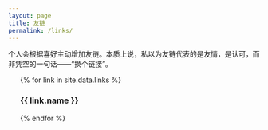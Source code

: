 ```yaml
---
layout: page
title: 友链
permalink: /links/
---
```


个人会根据喜好主动增加友链。本质上说，私以为友链代表的是友情，是认可，而非凭空的一句话——“换个链接”。

<ul class="note links">
  {% for link in site.data.links %}
    <h3>{{ link.name }}</h3>
  {% endfor %}
</ul>
